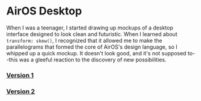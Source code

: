 # AirOS Desktop

When I was a teenager, I started drawing up mockups of a desktop interface designed to look clean and futuristic. When I learned about `transform: skew()`, I recognized that it allowed me to make the parallelograms that formed the core of AirOS's design language, so I whipped up a quick mockup. It doesn't look good, and it's not supposed to--this was a gleeful reaction to the discovery of new possibilities.

### [Version 1](./air-os-desktop.html)

### [Version 2](./air-os-desktop-2.html)
